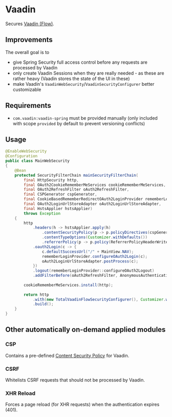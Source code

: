 # Vaadin

Secures [Vaadin (Flow)](https://github.com/vaadin/platform).

## Improvements

The overall goal is to
* give Spring Security full access control before any requests are processed by Vaadin
* only create Vaadin Sessions when they are really needed - as these are rather heavy (Vaadin stores the state of the UI in these)
* make Vaadin's ``VaadinWebSecurity``/``VaadinSecurityConfigurer`` better customizable

## Requirements

* ``com.vaadin:vaadin-spring`` must be provided manually (only included with scope ``provided`` by default to prevent versioning conflicts)

## Usage

```java
@EnableWebSecurity
@Configuration
public class MainWebSecurity
{
    @Bean
    protected SecurityFilterChain mainSecurityFilterChain(
        final HttpSecurity http,
        final OAuth2CookieRememberMeServices cookieRememberMeServices,
        final OAuth2RefreshFilter oAuth2RefreshFilter,
        final CSPGenerator cspGenerator,
        final CookieBasedRememberRedirectOAuth2LoginProvider rememberLoginProvider,
        final OAuth2LoginUrlStoreAdapter oAuth2LoginUrlStoreAdapter,
        final HstsApplier hstsApplier)
        throws Exception
    {
        http
            .headers(h -> hstsApplier.apply(h)
                .contentSecurityPolicy(p -> p.policyDirectives(cspGenerator.buildCSP()))
                .contentTypeOptions(Customizer.withDefaults())
                .referrerPolicy(p -> p.policy(ReferrerPolicyHeaderWriter.ReferrerPolicy.SAME_ORIGIN)))
            .oauth2Login(c -> {
                c.defaultSuccessUrl("/" + MainView.NAV);
                rememberLoginProvider.configureOAuth2Login(c);
                oAuth2LoginUrlStoreAdapter.postProcess(c);
            })
            .logout(rememberLoginProvider::configureOAuth2Logout)
            .addFilterBefore(oAuth2RefreshFilter, AnonymousAuthenticationFilter.class);
        
        cookieRememberMeServices.install(http);
        
        return http
            .with(new TotalVaadinFlowSecurityConfigurer(), Customizer.withDefaults())
            .build();
    }
}
```

## Other automatically on-demand applied modules

### CSP

Contains a pre-defined [Content Security Policy](../csp/) for Vaadin.

### CSRF

Whitelists CSRF requests that should not be processed by Vaadin.

### XHR Reload

Forces a page reload (for XHR requests) when the authentication expires (401).
